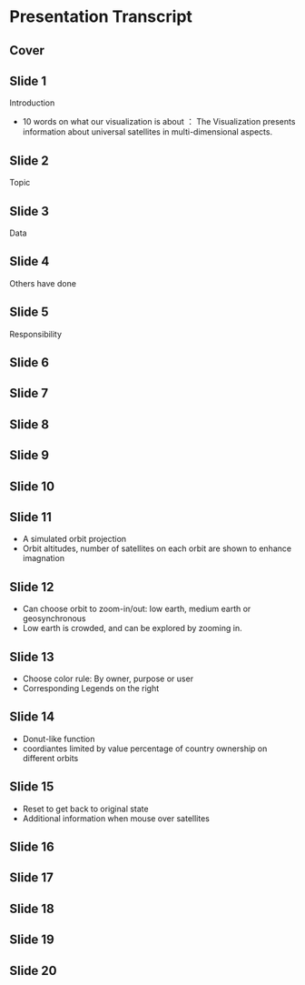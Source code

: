 # Presentation Transcript

## Cover

## Slide 1
Introduction
- 10 words on what our visualization is about ： The Visualization presents information about universal satellites in multi-dimensional aspects.
## Slide 2
Topic

## Slide 3
Data


## Slide 4
Others have done


## Slide 5
Responsibility




## Slide 6

## Slide 7

## Slide 8

## Slide 9

## Slide 10




## Slide 11
- A simulated orbit projection
- Orbit altitudes, number of satellites on each orbit are shown to enhance imagnation


## Slide 12
- Can choose orbit to zoom-in/out: low earth, medium earth or geosynchronous
- Low earth is crowded, and can be explored by zooming in.

## Slide 13
- Choose color rule: By owner, purpose or user
- Corresponding Legends on the right

## Slide 14
- Donut-like function
- coordiantes limited by value percentage of country ownership on different orbits

## Slide 15
- Reset to get back to original state
- Additional information when mouse over satellites


## Slide 16

## Slide 17

## Slide 18

## Slide 19

## Slide 20
